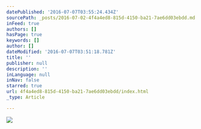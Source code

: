 ```yaml
---
datePublished: '2016-07-07T03:55:24.434Z'
sourcePath: _posts/2016-07-02-4f4a4ed8-815d-4150-ba21-7ae6dd03ebdd.md
inFeed: true
authors: []
hasPage: true
keywords: []
author: []
dateModified: '2016-07-07T03:51:18.781Z'
title: ''
publisher: null
description: ''
inLanguage: null
inNav: false
starred: true
url: 4f4a4ed8-815d-4150-ba21-7ae6dd03ebdd/index.html
_type: Article

---
```

![](https://the-grid-user-content.s3-us-west-2.amazonaws.com/5ffb2590-ed7c-4915-8db7-9d8ad759f395.png)